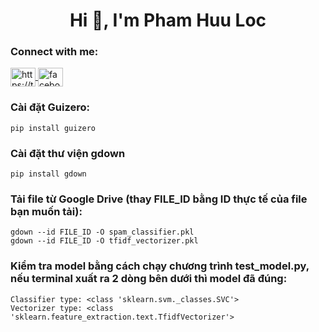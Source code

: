 <h1 align="center">Hi 👋, I'm Pham Huu Loc</h1>
<h3 align="left">Connect with me:</h3>
<p align="left">
    <a href="https://x.com/phloc2192003" target="blank">
        <img align="center" src="https://raw.githubusercontent.com/rahuldkjain/github-profile-readme-generator/master/src/images/icons/Social/twitter.svg" alt="https://twitter.com/phloc2192003" height="30" width="40" />
    </a>
    <a href="https://facebook.com/phloc2193" target="blank">
        <img align="center" src="https://raw.githubusercontent.com/rahuldkjain/github-profile-readme-generator/master/src/images/icons/Social/facebook.svg" alt="facebook.com/phloc2193" height="30" width="40" />
    </a>
</p>

### Cài đặt Guizero:

    pip install guizero

### Cài đặt thư viện gdown

    pip install gdown

### Tải file từ Google Drive (thay FILE_ID bằng ID thực tế của file bạn muốn tải):

    gdown --id FILE_ID -O spam_classifier.pkl
    gdown --id FILE_ID -O tfidf_vectorizer.pkl


### Kiểm tra model bằng cách chạy chương trình test_model.py, nếu terminal xuất ra 2 dòng bên dưới thì model đã đúng:
    
    Classifier type: <class 'sklearn.svm._classes.SVC'>
    Vectorizer type: <class 'sklearn.feature_extraction.text.TfidfVectorizer'>
